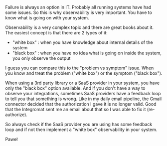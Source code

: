Failure is always an option in IT. Probably all running systems have had
some issues. So this is why observability is very important. You have to
know what is going on with your system.


Observability is a very complex topic and there are great books about it.
The easiest concept is that there are 2 types of it:
- "white box" : when you have knowledge about internal details of the system
- "black box" : when you have no idea what is going on inside the system,
you only observe the output


I guess you can compare this to the "problem vs symptom" issue. When you
know and treat the problem ("white box") or the symptom ("black box").


When using a 3rd party library or a SaaS provider in your system, you have
only the "black box" option available. And if you don't have a way to
observe your integrations, sometimes SaaS providers have a feedback loop to
tell you that something is wrong. Like in my daily email pipeline, the
Gmail connector decided that the authorization I gave it is no longer
valid. Good that the Integromat sent me an email about that so I was able
to fix it (re-authorize).


So always check if the SaaS provider you are using has some feedback loop
and if not then implement a "white box" observability in your system.


Paweł
